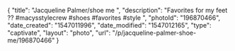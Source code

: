 {
    "title": "Jacqueline Palmer\/shoe me ",
    "description": "Favorites for my feet ?? #macysstylecrew #shoes #favorites #style ",
    "photoId": "196870466",
    "date_created": "1547011996",
    "date_modified": "1547012165",
    "type": "captivate",
    "layout": "photo",
    "url": "\/p\/jacqueline-palmer-shoe-me\/196870466"
}